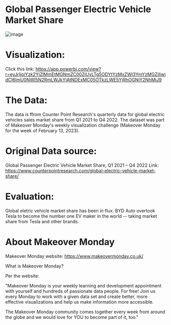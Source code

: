 # Global Passenger Electric Vehicle Market Share 

![image](https://user-images.githubusercontent.com/23224784/229188616-524d9b10-9a12-4754-81be-329a369da189.png)


# Visualization: 

Click this link: https://app.powerbi.com/view?r=eyJrIjoiYzk2YjZlMmEtMGNmZC00ZjUyLTg5ODYtYzMxZWI3YmYzMGZiIiwidCI6ImU0NWI5N2RmLWJkYjAtNDExMC05OTkzLWE5YjRhOGNjY2NhMiJ9


# The Data: 

The data is ffrom Counter Point Research's quarterly data for global electric vehicles sales market share from Q1 2021 to Q4 2022. The dataset was part of Makeover Monday's weekly visualization challenge (Makeover Monday for the week of February 13, 2023). 

# Original Data source:
Global Passenger Electric Vehicle Market Share, Q1 2021 – Q4 2022
Link: https://www.counterpointresearch.com/global-electric-vehicle-market-share/


# Evaluation: 

Global eletric vehicle market share has been in flux. BYD Auto overtook Tesla to become the number one EV maker in the world -- taking market share from Tesla and other brands. 


# About Makeover Monday

Makeover Monday website: https://www.makeovermonday.co.uk/

What is Makeover Monday?

Per the website: 

"Makeover Monday is your weekly learning and development appointment with yourself and hundreds of passionate data people. For free!
Join us every Monday to work with a given data set and create better, more effective visualizations and help us make information more accessible.

The Makeover Monday community comes together every week from around the globe and we would love for YOU to become part of it, too."
